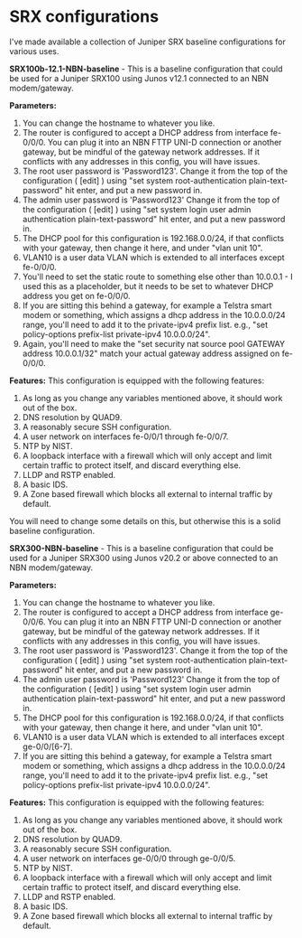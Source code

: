 # SRX configurations
I've made available a collection of Juniper SRX baseline configurations for various uses. 

**SRX100b-12.1-NBN-baseline** - This is a baseline configuration that could be used for a Juniper SRX100 using Junos v12.1 connected to an NBN modem/gateway.

**Parameters:**
1. You can change the hostname to whatever you like.
2. The router is configured to accept a DHCP address from interface fe-0/0/0. You can plug it into an NBN FTTP UNI-D connection or another gateway, but be mindful of the gateway network addresses. If it conflicts with any addresses in this config, you will have issues.
3. The root user password is 'Password123'. Change it from the top of the configuration ( [edit] ) using "set system root-authentication plain-text-password" hit enter, and put a new password in.
4. The admin user password is 'Password123' Change it from the top of the configuration ( [edit] ) using "set system login user admin authentication plain-text-password" hit enter, and put a new password in.
5. The DHCP pool for this configuration is 192.168.0.0/24, if that conflicts with your gateway, then change it here, and under "vlan unit 10".
6. VLAN10 is a user data VLAN which is extended to all interfaces except fe-0/0/0.
7. You'll need to set the static route to something else other than 10.0.0.1 - I used this as a placeholder, but it needs to be set to whatever DHCP address you get on fe-0/0/0.
8. If you are sitting this behind a gateway, for example a Telstra smart modem or something, which assigns a dhcp address in the 10.0.0.0/24 range, you'll need to add it to the private-ipv4 prefix list. e.g., "set policy-options prefix-list private-ipv4 10.0.0.0/24".
9. Again, you'll need to make the "set security nat source pool GATEWAY address 10.0.0.1/32" match your actual gateway address assigned on fe-0/0/0.

**Features:** This configuration is equipped with the following features:
1. As long as you change any variables mentioned above, it should work out of the box.
2. DNS resolution by QUAD9.
3. A reasonably secure SSH configuration.
4. A user network on interfaces fe-0/0/1 through fe-0/0/7.
5. NTP by NIST.
6. A loopback interface with a firewall which will only accept and limit certain traffic to protect itself, and discard everything else.
7. LLDP and RSTP enabled.
8. A basic IDS.
9. A Zone based firewall which blocks all external to internal traffic by default.

You will need to change some details on this, but otherwise this is a solid baseline configuration.


**SRX300-NBN-baseline** - This is a baseline configuration that could be used for a Juniper SRX300 using Junos v20.2 or above connected to an NBN modem/gateway.

**Parameters:**
1. You can change the hostname to whatever you like.
2. The router is configured to accept a DHCP address from interface ge-0/0/6. You can plug it into an NBN FTTP UNI-D connection or another gateway, but be mindful of the gateway network addresses. If it conflicts with any addresses in this config, you will have issues.
3. The root user password is 'Password123'. Change it from the top of the configuration ( [edit] ) using "set system root-authentication plain-text-password" hit enter, and put a new password in.
4. The admin user password is 'Password123' Change it from the top of the configuration ( [edit] ) using "set system login user admin authentication plain-text-password" hit enter, and put a new password in.
5. The DHCP pool for this configuration is 192.168.0.0/24, if that conflicts with your gateway, then change it here, and under "vlan unit 10".
6. VLAN10 is a user data VLAN which is extended to all interfaces except ge-0/0/[6-7].
7. If you are sitting this behind a gateway, for example a Telstra smart modem or something, which assigns a dhcp address in the 10.0.0.0/24 range, you'll need to add it to the private-ipv4 prefix list. e.g., "set policy-options prefix-list private-ipv4 10.0.0.0/24".

**Features:** This configuration is equipped with the following features:
1. As long as you change any variables mentioned above, it should work out of the box.
2. DNS resolution by QUAD9.
3. A reasonably secure SSH configuration.
4. A user network on interfaces ge-0/0/0 through ge-0/0/5.
5. NTP by NIST.
6. A loopback interface with a firewall which will only accept and limit certain traffic to protect itself, and discard everything else.
7. LLDP and RSTP enabled.
8. A basic IDS.
9. A Zone based firewall which blocks all external to internal traffic by default.
